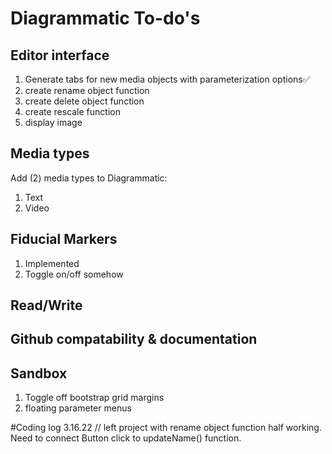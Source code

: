 # Diagrammatic To-do's
## Editor interface
1. Generate tabs for new media objects with parameterization options✅
2. create rename object function
3. create delete object function
4. create rescale function
5. display image


## Media types
Add (2) media types to Diagrammatic:
1. Text
2. Video

## Fiducial Markers
1. Implemented
2. Toggle on/off somehow

## Read/Write

## Github compatability & documentation

## Sandbox
1. Toggle off bootstrap grid margins
2. floating parameter menus


#Coding log
3.16.22 // left project with rename object function half working. Need to connect Button click to updateName() function.
